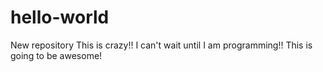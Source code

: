 # hello-world
New repository
This is crazy!!
I can't wait until I am programming!!
This is going to be awesome!
